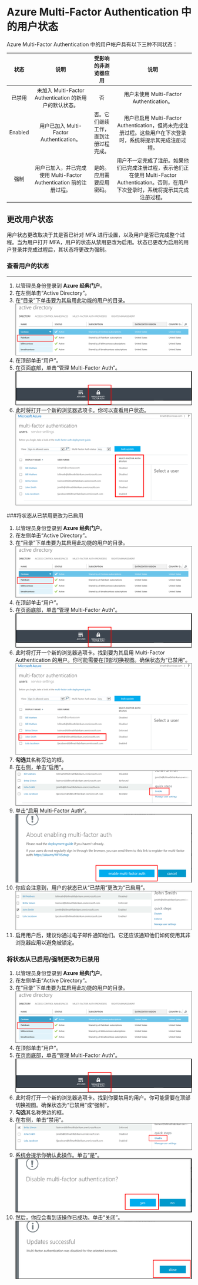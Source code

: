 <properties 
	pageTitle="Microsoft Azure Multi-Factor Authentication 用户状态" 
	description="在 Azure MFA 中了解用户状态信息。" 
	services="multi-factor-authentication" 
	documentationCenter="" 
	authors="billmath" 
	manager="stevenpo" 
	editor="curtand"/>

<tags 
	ms.service="multi-factor-authentication" 
	ms.date="05/12/2016" 
	wacn.date="06/14/2016"/>

# Azure Multi-Factor Authentication 中的用户状态

Azure Multi-Factor Authentication 中的用户帐户具有以下三种不同状态：

状态 | 说明 |受影响的非浏览器应用| 说明 
:-------------: | :-------------: |:-------------: |:-------------: |
已禁用 | 未加入 Multi-Factor Authentication 的新用户的默认状态。|否|用户未使用 Multi-Factor Authentication。
Enabled |用户已加入 Multi-Factor Authentication。|否。它们继续工作，直到注册过程完成。|用户已启用 Multi-Factor Authentication，但尚未完成注册过程。这些用户在下次登录时，系统将提示其完成注册过程。
强制|用户已加入，并已完成使用 Multi-Factor Authentication 前的注册过程。|是的。应用需要应用密码。 | 用户不一定完成了注册。如果他们已完成注册过程，表示他们正在使用 Multi-Factor Authentication。否则，在用户下次登录时，系统将提示其完成注册过程。

## 更改用户状态
用户状态更改取决于其是否已针对 MFA 进行设置，以及用户是否已完成整个过程。当为用户打开 MFA，用户的状态从禁用更改为启用。状态已更改为启用的用户登录并完成过程后，其状态将更改为强制。

### 查看用户的状态
--------------------------------------------------------------------------------
1.  以管理员身份登录到 **Azure 经典门户**。
2.  在左侧单击“Active Directory”。
3.  在“目录”下单击要为其启用此功能的用户的目录。
![单击目录](./media/multi-factor-authentication-get-started-cloud/directory1.png)
4.  在顶部单击“用户”。
5.  在页面底部，单击“管理 Multi-Factor Auth”。
![单击目录](./media/multi-factor-authentication-get-started-cloud/manage1.png)
6.  此时将打开一个新的浏览器选项卡。你可以查看用户状态。
![单击目录](./media/multi-factor-authentication-get-started-user-states/userstate1.png)

###将状态从已禁用更改为已启用
1.  以管理员身份登录到 **Azure 经典门户**。
2.  在左侧单击“Active Directory”。
3.  在“目录”下单击要为其启用此功能的用户的目录。
![单击目录](./media/multi-factor-authentication-get-started-cloud/directory1.png)
4.  在顶部单击“用户”。
5.  在页面底部，单击“管理 Multi-Factor Auth”。
![单击目录](./media/multi-factor-authentication-get-started-cloud/manage1.png)
6.  此时将打开一个新的浏览器选项卡。找到要为其启用 Multi-Factor Authentication 的用户。你可能需要在顶部切换视图。确保状态为“已禁用”。
![启用用户](./media/multi-factor-authentication-get-started-cloud/enable1.png)
7.  **勾选**其名称旁边的框。
7.  在右侧，单击“启用”。
![启用用户](./media/multi-factor-authentication-get-started-cloud/user1.png)
8.  单击“启用 Multi-Factor Auth”。
![启用用户](./media/multi-factor-authentication-get-started-cloud/enable2.png)
9.  你应会注意到，用户的状态已从“已禁用”更改为“已启用”。
![启用用户](./media/multi-factor-authentication-get-started-cloud/user.png)
10.  启用用户后，建议你通过电子邮件通知他们。它还应该通知他们如何使用其非浏览器应用以避免被锁定。

### 将状态从已启用/强制更改为已禁用
1.  以管理员身份登录到 **Azure 经典门户**。
2.  在左侧单击“Active Directory”。
3.  在“目录”下单击要为其启用此功能的用户的目录。
![单击目录](./media/multi-factor-authentication-get-started-cloud/directory1.png)
4.  在顶部单击“用户”。
5.  在页面底部，单击“管理 Multi-Factor Auth”。
![单击目录](./media/multi-factor-authentication-get-started-cloud/manage1.png)
6.  此时将打开一个新的浏览器选项卡。找到你要禁用的用户。你可能需要在顶部切换视图。确保状态为“已禁用”或“强制”。
7.  **勾选**其名称旁边的框。
7.  在右侧，单击“禁用”。
![禁用用户](./media/multi-factor-authentication-get-started-user-states/userstate2.png)
8.  系统会提示你确认此操作。单击“是”。
![禁用用户](./media/multi-factor-authentication-get-started-user-states/userstate3.png)
9.  然后，你应会看到该操作已成功。单击“关闭”。
![禁用用户](./media/multi-factor-authentication-get-started-user-states/userstate4.png)

<!---HONumber=Mooncake_0606_2016-->